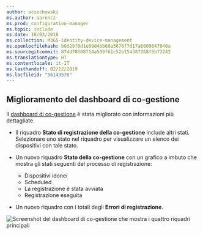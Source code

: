 ```yaml
---
author: aczechowski
ms.author: aaroncz
ms.prod: configuration-manager
ms.topic: include
ms.date: 10/03/2018
ms.collection: M365-identity-device-management
ms.openlocfilehash: b0d29f0d1e09d4bb60a5676f7d17a6609847940a
ms.sourcegitcommit: 874d78f08714a509f61c52b154387268f5b73242
ms.translationtype: HT
ms.contentlocale: it-IT
ms.lasthandoff: 02/12/2019
ms.locfileid: "56143576"
---
```

## <a name="bkmk_comgmt-report"></a> Miglioramento del dashboard di co-gestione
<!--1358980-->

Il [dashboard di co-gestione](/sccm/core/clients/manage/co-management-dashboard) è stata migliorato con informazioni più dettagliate.  

- Il riquadro **Stato di registrazione della co-gestione** include altri stati. Selezionare uno stato nel riquadro per visualizzare un elenco dei dispositivi con tale stato.  

- Un nuovo riquadro **Stato della co-gestione** con un grafico a imbuto che mostra gli stati seguenti del processo di registrazione:  
    - Dispositivi idonei  
    - Scheduled  
    - La registrazione è stata avviata  
    - Registrazione eseguita  

- Un nuovo riquadro con i totali degli **Errori di registrazione**. 

![Screenshot del dashboard di co-gestione che mostra i quattro riquadri principali](../../media/1358980-comgmt-dashboard.png)



